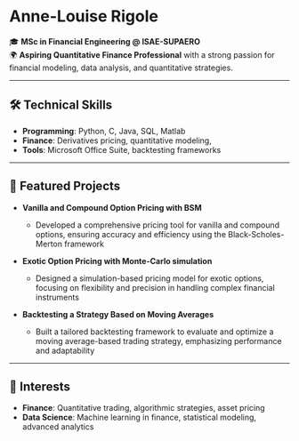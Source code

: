 # Anne-Louise Rigole  

🎓 **MSc in Financial Engineering @ ISAE-SUPAERO**  
🌍 **Aspiring Quantitative Finance Professional** with a strong passion for financial modeling, data analysis, and quantitative strategies.

---

## 🛠️ Technical Skills  

- **Programming**: Python, C, Java, SQL, Matlab  
- **Finance**: Derivatives pricing, quantitative modeling,  
- **Tools**: Microsoft Office Suite, backtesting frameworks  

---

## 🌟 Featured Projects  

- **Vanilla and Compound Option Pricing with BSM**  
   - Developed a comprehensive pricing tool for vanilla and compound options, ensuring accuracy and efficiency using the Black-Scholes-Merton framework

- **Exotic Option Pricing with Monte-Carlo simulation**  
   - Designed a simulation-based pricing model for exotic options, focusing on flexibility and precision in handling complex financial instruments
- **Backtesting a Strategy Based on Moving Averages**  
   - Built a tailored backtesting framework to evaluate and optimize a moving average-based trading strategy, emphasizing performance and adaptability

---

## 🎯 Interests  

- **Finance**: Quantitative trading, algorithmic strategies, asset pricing  
- **Data Science**: Machine learning in finance, statistical modeling, advanced analytics  


